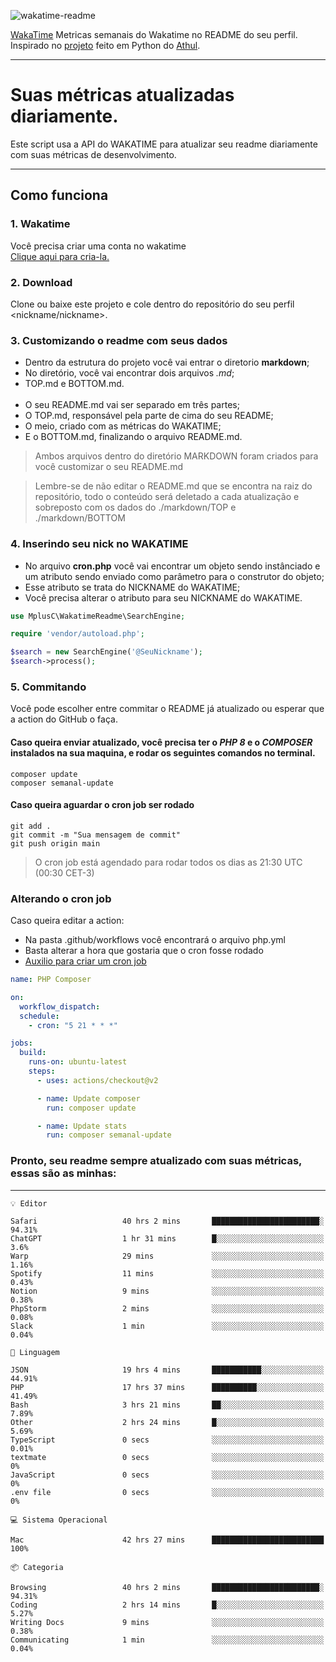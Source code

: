 ![wakatime-readme](https://socialify.git.ci/bymatheus/wakatime-readme/image?description=1&descriptionEditable=M%C3%A9tricas%20semanais%20do%20Wakatime%20no%20seu%20README%20de%20perfil.&font=KoHo&forks=1&language=1&owner=1&pattern=Signal&stargazers=1&theme=Dark)

[WakaTime](https://wakatime.com) Metricas semanais do Wakatime no README do seu perfil. <br>
Inspirado no [projeto](https://github.com/athul/waka-readme) feito em Python do [Athul](https://github.com/athul).
___

# Suas métricas atualizadas diariamente.
Este script usa a API do WAKATIME para atualizar seu readme diariamente com suas métricas de desenvolvimento.

___

## Como funciona

### 1. Wakatime
Você precisa criar uma conta no wakatime <br>
[Clique aqui para cria-la.](https://wakatime.com) 

### 2. Download
Clone ou baixe este projeto e cole dentro do repositório do seu perfil <nickname/nickname>.

### 3. Customizando o readme com seus dados
- Dentro da estrutura do projeto você vai entrar o diretorio **markdown**;  
- No diretório, você vai encontrar dois arquivos *.md*;
- TOP.md e BOTTOM.md.
<br><br>
- O seu README.md vai ser separado em três partes; 
- O TOP.md, responsável pela parte de cima do seu README;
- O meio, criado com as métricas do WAKATIME;
- E o BOTTOM.md, finalizando o arquivo README.md.<br>

> Ambos arquivos dentro do diretório MARKDOWN foram criados para você customizar o seu README.md

> Lembre-se de não editar o README.md que se encontra na raiz do repositório, todo o conteúdo será deletado a cada atualização e sobreposto com os dados do ./markdown/TOP e ./markdown/BOTTOM

### 4. Inserindo seu nick no WAKATIME
- No arquivo **cron.php** você vai encontrar um objeto sendo instânciado e um atributo sendo enviado como parâmetro para o construtor do objeto;
- Esse atributo se trata do NICKNAME do WAKATIME;
- Você precisa alterar o atributo para seu NICKNAME do WAKATIME.

```php
use MplusC\WakatimeReadme\SearchEngine;

require 'vendor/autoload.php';

$search = new SearchEngine('@SeuNickname');
$search->process();
```

### 5. Commitando
Você pode escolher entre commitar o README já atualizado ou esperar que a action do GitHub o faça. <br>

#### Caso queira enviar atualizado, você precisa ter o *PHP 8* e o *COMPOSER* instalados na sua maquina, e rodar os seguintes comandos no terminal.
```composer
composer update
composer semanal-update 
```

#### Caso queira aguardar o cron job ser rodado 
```git 
git add .
git commit -m "Sua mensagem de commit"
git push origin main
```

>O cron job está agendado para rodar todos os dias as 21:30 UTC (00:30 CET-3) 

### Alterando o cron job
Caso queira editar a action:

- Na pasta .github/workflows você encontrará o arquivo php.yml
- Basta alterar a hora que gostaria que o cron fosse rodado
- [Auxilio para criar um cron job](https://crontab.guru)

```yml
name: PHP Composer

on:
  workflow_dispatch:
  schedule:
    - cron: "5 21 * * *"

jobs:
  build:
    runs-on: ubuntu-latest
    steps:
      - uses: actions/checkout@v2

      - name: Update composer
        run: composer update

      - name: Update stats
        run: composer semanal-update
```

### Pronto, seu readme sempre atualizado com suas métricas, essas são as minhas:

___
```text
💡 Editor

Safari                   40 hrs 2 mins       ████████████████████████░     94.31%
ChatGPT                  1 hr 31 mins        █░░░░░░░░░░░░░░░░░░░░░░░░       3.6%
Warp                     29 mins             ░░░░░░░░░░░░░░░░░░░░░░░░░      1.16%
Spotify                  11 mins             ░░░░░░░░░░░░░░░░░░░░░░░░░      0.43%
Notion                   9 mins              ░░░░░░░░░░░░░░░░░░░░░░░░░      0.38%
PhpStorm                 2 mins              ░░░░░░░░░░░░░░░░░░░░░░░░░      0.08%
Slack                    1 min               ░░░░░░░░░░░░░░░░░░░░░░░░░      0.04%
```
```text
💬 Linguagem

JSON                     19 hrs 4 mins       ███████████░░░░░░░░░░░░░░     44.91%
PHP                      17 hrs 37 mins      ██████████░░░░░░░░░░░░░░░     41.49%
Bash                     3 hrs 21 mins       ██░░░░░░░░░░░░░░░░░░░░░░░      7.89%
Other                    2 hrs 24 mins       █░░░░░░░░░░░░░░░░░░░░░░░░      5.69%
TypeScript               0 secs              ░░░░░░░░░░░░░░░░░░░░░░░░░      0.01%
textmate                 0 secs              ░░░░░░░░░░░░░░░░░░░░░░░░░         0%
JavaScript               0 secs              ░░░░░░░░░░░░░░░░░░░░░░░░░         0%
.env file                0 secs              ░░░░░░░░░░░░░░░░░░░░░░░░░         0%
```
```text
💻 Sistema Operacional

Mac                      42 hrs 27 mins      █████████████████████████       100%
```
```text
📦 Categoria

Browsing                 40 hrs 2 mins       ████████████████████████░     94.31%
Coding                   2 hrs 14 mins       █░░░░░░░░░░░░░░░░░░░░░░░░      5.27%
Writing Docs             9 mins              ░░░░░░░░░░░░░░░░░░░░░░░░░      0.38%
Communicating            1 min               ░░░░░░░░░░░░░░░░░░░░░░░░░      0.04%
```
